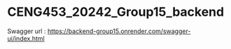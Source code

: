 # CENG453_20242_Group15_backend
Swagger url : https://backend-group15.onrender.com/swagger-ui/index.html

